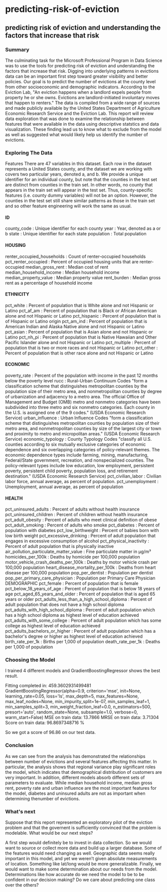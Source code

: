# predicting-risk-of-eviction
## predicting risk of eviction and understanding the factors that increase that risk
### Summary
The culminating task for the Microsoft Professional Program in Data Science was to use the tools for predicting risk of eviction and understanding the factors that increase that risk. Digging into underlying patterns in evictions data can be an important first step toward greater visibility and better policies. Our goal is to predict the number of evictions at the county level from other socioeconomic and demographic indicators. According to the Eviction Lab, "An eviction happens when a landlord expels people from property he or she owns. Evictions are landlord-initiated involuntary moves that happen to renters." The data is compiled from a wide range of sources and made publicly available by the United States Department of Agriculture Economic Research Service and the Eviction Lab. This report will review data exploration that was done to examine the relationship between features that were available in the data using descriptive statstics and data visualization. These finding lead us to know what to exclude from the model as well as suggested what would likely help us identify the number of evictions.
### Exploring The Data
Features
There are 47 variables in this dataset. Each row in the dataset represents a United States county, and the dataset we are working with covers two particular years, denoted a, and b. We provide a unique identifier for an individual county, but note that the counties in the test set are distinct from counties in the train set. In other words, no county that appears in the train set will appear in the test set. Thus, county-specific features (i.e. county dummy variables) will not be an option. However, the counties in the test set still share similar patterns as those in the train set and so other feature engineering will work the same as usual.

#### ID
county_code :  Unique identifier for each county
year : Year, denoted as a or b
state : Unique identifier for each state
population : Total population
#### HOUSING
renter_occupied_households : Count of renter-occupied households
pct_renter_occupied : Percent of occupied housing units that are renter-occupied
median_gross_rent : Median cost of rent
median_household_income : Median household income
median_property_value : Median property value
rent_burden : Median gross rent as a percentage of household income
#### ETHNICITY
pct_white : Percent of population that is White alone and not Hispanic or Latino
pct_af_am : Percent of population that is Black or African American alone and not Hispanic or Latino
pct_hispanic : Percent of population that is of Hispanic or Latino origin
pct_am_ind : Percent of population that is American Indian and Alaska Native alone and not Hispanic or Latino
pct_asian : Percent of population that is Asian alone and not Hispanic or Latino
pct_nh_pi : Percent of population that is Native Hawaiian and Other Pacific Islander alone and not Hispanic or Latino
pct_multiple : Percent of population that is two or more races and not Hispanic or Latino
pct_other : Percent of population that is other race alone and not Hispanic or Latino
#### ECONOMIC
poverty_rate : Percent of the population with income in the past 12 months below the poverty level
rucc : Rural-Urban Continuum Codes "form a classification scheme that distinguishes metropolitan counties by the population size of their metro area, and nonmetropolitan counties by degree of urbanization and adjacency to a metro area. The official Office of Management and Budget (OMB) metro and nonmetro categories have been subdivided into three metro and six nonmetro categories. Each county in the U.S. is assigned one of the 9 codes." (USDA Economic Research Service)
urban_influence : Urban Influence Codes "form a classification scheme that distinguishes metropolitan counties by population size of their metro area, and nonmetropolitan counties by size of the largest city or town and proximity to metro and micropolitan areas." (USDA Economic Research Service)
economic_typology : County Typology Codes "classify all U.S. counties according to six mutually exclusive categories of economic dependence and six overlapping categories of policy-relevant themes. The economic dependence types include farming, mining, manufacturing, Federal/State government, recreation, and nonspecialized counties. The policy-relevant types include low education, low employment, persistent poverty, persistent child poverty, population loss, and retirement destination." (USDA Economic Research Service)
pct_civilian_labor : Civilian labor force, annual average, as percent of population.
pct_unemployment : Unemployment, annual average, as percent of population
#### HEALTH
pct_uninsured_adults : Percent of adults without health insurance
pct_uninsured_children : Percent of children without health insurance
pct_adult_obesity : Percent of adults who meet clinical definition of obese
pct_adult_smoking : Percent of adults who smoke
pct_diabetes : Percent of population with diabetes
pct_low_birthweight : Percent of babies born with low birth weight
pct_excessive_drinking : Percent of adult population that engages in excessive consumption of alcohol
pct_physical_inactivity : Percent of adult population that is physically inactive
air_pollution_particulate_matter_value : Fine particulate matter in µg/m³
homicides_per_100k : Deaths by homicide per 100,000 population
motor_vehicle_crash_deaths_per_100k : Deaths by motor vehicle crash per 100,000 population
heart_disease_mortality_per_100k : Deaths from heart disease per 100,000 population
pop_per_dentist : Population per dentist
pop_per_primary_care_physician : Population per Primary Care Physician
DEMOGRAPHIC
pct_female : Percent of population that is female
pct_below_18_years_of_age : Percent of population that is below 18 years of age
pct_aged_65_years_and_older : Percent of population that is aged 65 years or older
pct_adults_less_than_a_high_school_diploma : Percent of adult population that does not have a high school diploma
pct_adults_with_high_school_diploma : Percent of adult population which has a high school diploma as highest level of education achieved
pct_adults_with_some_college : Percent of adult population which has some college as highest level of education achieved
pct_adults_bachelors_or_higher : Percent of adult population which has a bachelor's degree or higher as highest level of education achieved
birth_rate_per_1k : Births per 1,000 of population
death_rate_per_1k : Deaths per 1,000 of population

### Choosing the Model
I trained 4 different models and GradientBoostingRegressor shows the best result.

Fitting completed in: 459.3602931499481 GradientBoostingRegressor(alpha=0.9, criterion='mse', init=None, learning_rate=0.05, loss='ls', max_depth=5, max_features=None, max_leaf_nodes=None, min_impurity_split=1e-07, min_samples_leaf=1, min_samples_split=3, min_weight_fraction_leaf=0.0, n_estimators=500, presort='auto', random_state=None, subsample=1.0, verbose=0, warm_start=False) MSE on train data: 13.7866 MRSE on train data: 3.71304 Score on train data: 96.8697348716 %

So we got a score of 96.86 on our test data.

### Conclusion
As we can see from the analysis has demonstrated the relationships between number of evictions and several features affecting this matter. In particular, the analysis shows that regional variance play significant roles the model, which indicates that demographical distribution of customers are very important. In addition, different models absorb different sets of parameters to evaluate. While median household income, median gross rent, poverty rate and urban influence are the most important features for the model, diabetes and uninsured adults are not as important when determining thenumber of evictions.

### What's next
Suppose that this report represented an exploratory pilot of the eviction problem and that the governent is sufficiently convinced that the problem is modelable. What would be our next steps?

A first step would definitely be to invest in data collection. So we would want to source or collect more data and build up a larger database. Some of the features would need changing as well. Geographic data seems really important in this model, and yet we weren’t given absolute measurements of location. Something like lat/long would be more generalizable. Finally, we would want to make some determination about our needs from the model. Determinations like how accurate do we need the model to be to be confident in our decision making? Do we care about predicting one class over the others?
